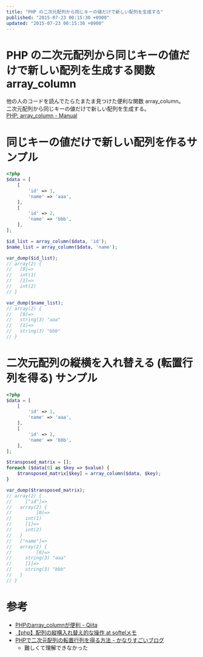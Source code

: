 ```yaml
---
title: "PHP の二次元配列から同じキーの値だけで新しい配列を生成する"
published: "2015-07-23 00:15:30 +0900"
updated: "2015-07-23 00:15:30 +0900"
---
```


# PHP の二次元配列から同じキーの値だけで新しい配列を生成する関数 array_column

他の人のコードを読んでたらたまたま見つけた便利な関数 array_column。  
二次元配列から同じキーの値だけで新しい配列を生成する。  
[PHP: array_column - Manual](http://php.net/manual/ja/function.array-column.php)

# 同じキーの値だけで新しい配列を作るサンプル

```php
<?php
$data = [
    [
        'id' => 1,
        'name' => 'aaa',
    ],
    [
        'id' => 2,
        'name' => 'bbb',
    ],
];

$id_list = array_column($data, 'id');
$name_list = array_column($data, 'name');

var_dump($id_list);
// array(2) {
//   [0]=>
//   int(1)
//   [1]=>
//   int(2)
// }

var_dump($name_list);
// array(2) {
//   [0]=>
//   string(3) "aaa"
//   [1]=>
//   string(3) "bbb"
// }
```

# 二次元配列の縦横を入れ替える (転置行列を得る) サンプル

```php
<?php
$data = [
    [
        'id' => 1,
        'name' => 'aaa',
    ],
    [
        'id' => 2,
        'name' => 'bbb',
    ],
];

$transposed_matrix = [];
foreach ($data[0] as $key => $value) {
    $transposed_matrix[$key] = array_column($data, $key);
}

var_dump($transposed_matrix);
// array(2) {
//     ["id"]=>
//   array(2) {
//         [0]=>
//     int(1)
//     [1]=>
//     int(2)
//   }
//   ["name"]=>
//   array(2) {
//         [0]=>
//     string(3) "aaa"
//     [1]=>
//     string(3) "bbb"
//   }
// }
```

# 参考

- [PHPのarray_columnが便利 - Qiita](http://qiita.com/harukasan/items/a0773aef27d838852e44)
- [【php】配列の縦横入れ替え的な操作 at softelメモ](https://www.softel.co.jp/blogs/tech/archives/2576)
- [PHPで二次元配列の転置行列を得る方法 - かなりすごいブログ](http://blog.supermomonga.com/articles/php/array-to-transverse-matrix.html)
    - 難しくて理解できなかった
